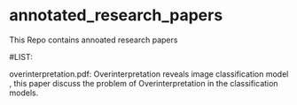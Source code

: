 # annotated_research_papers

This Repo contains annoated research papers


#LIST:

overinterpretation.pdf:   Overinterpretation reveals image classification model , this paper discuss the problem of Overinterpretation in the classification models.
